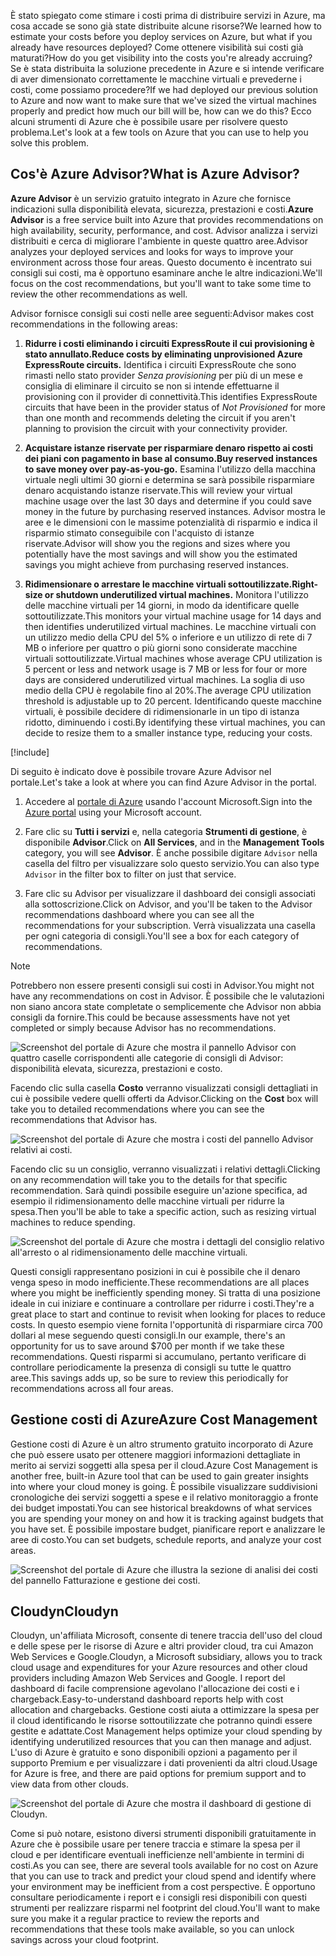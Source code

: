 <span data-ttu-id="c54af-101">È stato spiegato come stimare i costi prima di distribuire servizi in Azure, ma cosa accade se sono già state distribuite alcune risorse?</span><span class="sxs-lookup"><span data-stu-id="c54af-101">We learned how to estimate your costs before you deploy services on Azure, but what if you already have resources deployed?</span></span> <span data-ttu-id="c54af-102">Come ottenere visibilità sui costi già maturati?</span><span class="sxs-lookup"><span data-stu-id="c54af-102">How do you get visibility into the costs you're already accruing?</span></span> <span data-ttu-id="c54af-103">Se è stata distribuita la soluzione precedente in Azure e si intende verificare di aver dimensionato correttamente le macchine virtuali e prevederne i costi, come possiamo procedere?</span><span class="sxs-lookup"><span data-stu-id="c54af-103">If we had deployed our previous solution to Azure and now want to make sure that we've sized the virtual machines properly and predict how much our bill will be, how can we do this?</span></span> <span data-ttu-id="c54af-104">Ecco alcuni strumenti di Azure che è possibile usare per risolvere questo problema.</span><span class="sxs-lookup"><span data-stu-id="c54af-104">Let's look at a few tools on Azure that you can use to help you solve this problem.</span></span>

## <a name="what-is-azure-advisor"></a><span data-ttu-id="c54af-105">Cos'è Azure Advisor?</span><span class="sxs-lookup"><span data-stu-id="c54af-105">What is Azure Advisor?</span></span>

<span data-ttu-id="c54af-106">**Azure Advisor** è un servizio gratuito integrato in Azure che fornisce indicazioni sulla disponibilità elevata, sicurezza, prestazioni e costi.</span><span class="sxs-lookup"><span data-stu-id="c54af-106">**Azure Advisor** is a free service built into Azure that provides recommendations on high availability, security, performance, and cost.</span></span> <span data-ttu-id="c54af-107">Advisor analizza i servizi distribuiti e cerca di migliorare l'ambiente in queste quattro aree.</span><span class="sxs-lookup"><span data-stu-id="c54af-107">Advisor analyzes your deployed services and looks for ways to improve your environment across those four areas.</span></span> <span data-ttu-id="c54af-108">Questo documento è incentrato sui consigli sui costi, ma è opportuno esaminare anche le altre indicazioni.</span><span class="sxs-lookup"><span data-stu-id="c54af-108">We'll focus on the cost recommendations, but you'll want to take some time to review the other recommendations as well.</span></span>

<span data-ttu-id="c54af-109">Advisor fornisce consigli sui costi nelle aree seguenti:</span><span class="sxs-lookup"><span data-stu-id="c54af-109">Advisor makes cost recommendations in the following areas:</span></span>

1. <span data-ttu-id="c54af-110">**Ridurre i costi eliminando i circuiti ExpressRoute il cui provisioning è stato annullato.**</span><span class="sxs-lookup"><span data-stu-id="c54af-110">**Reduce costs by eliminating unprovisioned Azure ExpressRoute circuits.**</span></span>
    <span data-ttu-id="c54af-111">Identifica i circuiti ExpressRoute che sono rimasti nello stato provider *Senza provisioning* per più di un mese e consiglia di eliminare il circuito se non si intende effettuarne il provisioning con il provider di connettività.</span><span class="sxs-lookup"><span data-stu-id="c54af-111">This identifies ExpressRoute circuits that have been in the provider status of *Not Provisioned* for more than one month and recommends deleting the circuit if you aren't planning to provision the circuit with your connectivity provider.</span></span>

1. <span data-ttu-id="c54af-112">**Acquistare istanze riservate per risparmiare denaro rispetto ai costi dei piani con pagamento in base al consumo.**</span><span class="sxs-lookup"><span data-stu-id="c54af-112">**Buy reserved instances to save money over pay-as-you-go.**</span></span>
    <span data-ttu-id="c54af-113">Esamina l'utilizzo della macchina virtuale negli ultimi 30 giorni e determina se sarà possibile risparmiare denaro acquistando istanze riservate.</span><span class="sxs-lookup"><span data-stu-id="c54af-113">This will review your virtual machine usage over the last 30 days and determine if you could save money in the future by purchasing reserved instances.</span></span> <span data-ttu-id="c54af-114">Advisor mostra le aree e le dimensioni con le massime potenzialità di risparmio e indica il risparmio stimato conseguibile con l'acquisto di istanze riservate.</span><span class="sxs-lookup"><span data-stu-id="c54af-114">Advisor will show you the regions and sizes where you potentially have the most savings and will show you the estimated savings you might achieve from purchasing reserved instances.</span></span>

1. <span data-ttu-id="c54af-115">**Ridimensionare o arrestare le macchine virtuali sottoutilizzate.**</span><span class="sxs-lookup"><span data-stu-id="c54af-115">**Right-size or shutdown underutilized virtual machines.**</span></span>
    <span data-ttu-id="c54af-116">Monitora l'utilizzo delle macchine virtuali per 14 giorni, in modo da identificare quelle sottoutilizzate.</span><span class="sxs-lookup"><span data-stu-id="c54af-116">This monitors your virtual machine usage for 14 days and then identifies underutilized virtual machines.</span></span> <span data-ttu-id="c54af-117">Le macchine virtuali con un utilizzo medio della CPU del 5% o inferiore e un utilizzo di rete di 7 MB o inferiore per quattro o più giorni sono considerate macchine virtuali sottoutilizzate.</span><span class="sxs-lookup"><span data-stu-id="c54af-117">Virtual machines whose average CPU utilization is 5 percent or less and network usage is 7 MB or less for four or more days are considered underutilized virtual machines.</span></span> <span data-ttu-id="c54af-118">La soglia di uso medio della CPU è regolabile fino al 20%.</span><span class="sxs-lookup"><span data-stu-id="c54af-118">The average CPU utilization threshold is adjustable up to 20 percent.</span></span> <span data-ttu-id="c54af-119">Identificando queste macchine virtuali, è possibile decidere di ridimensionarle in un tipo di istanza ridotto, diminuendo i costi.</span><span class="sxs-lookup"><span data-stu-id="c54af-119">By identifying these virtual machines, you can decide to resize them to a smaller instance type, reducing your costs.</span></span>

[!include[](../../../includes/azure-free-trial-note.md)]

<span data-ttu-id="c54af-120">Di seguito è indicato dove è possibile trovare Azure Advisor nel portale.</span><span class="sxs-lookup"><span data-stu-id="c54af-120">Let's take a look at where you can find Azure Advisor in the portal.</span></span> 

1. <span data-ttu-id="c54af-121">Accedere al [portale di Azure](https://portal.azure.com?azure-portal=true) usando l'account Microsoft.</span><span class="sxs-lookup"><span data-stu-id="c54af-121">Sign into the [Azure portal](https://portal.azure.com?azure-portal=true) using your Microsoft account.</span></span> 

1. <span data-ttu-id="c54af-122">Fare clic su **Tutti i servizi** e, nella categoria **Strumenti di gestione**, è disponibile **Advisor**.</span><span class="sxs-lookup"><span data-stu-id="c54af-122">Click on **All Services**, and in the **Management Tools** category, you will see **Advisor**.</span></span> <span data-ttu-id="c54af-123">È anche possibile digitare `Advisor` nella casella del filtro per visualizzare solo questo servizio.</span><span class="sxs-lookup"><span data-stu-id="c54af-123">You can also type `Advisor` in the filter box to filter on just that service.</span></span>

1. <span data-ttu-id="c54af-124">Fare clic su Advisor per visualizzare il dashboard dei consigli associati alla sottoscrizione.</span><span class="sxs-lookup"><span data-stu-id="c54af-124">Click on Advisor, and you'll be taken to the Advisor recommendations dashboard where you can see all the recommendations for your subscription.</span></span> <span data-ttu-id="c54af-125">Verrà visualizzata una casella per ogni categoria di consigli.</span><span class="sxs-lookup"><span data-stu-id="c54af-125">You'll see a box for each category of recommendations.</span></span>

> [!NOTE]
> <span data-ttu-id="c54af-126">Potrebbero non essere presenti consigli sui costi in Advisor.</span><span class="sxs-lookup"><span data-stu-id="c54af-126">You might not have any recommendations on cost in Advisor.</span></span> <span data-ttu-id="c54af-127">È possibile che le valutazioni non siano ancora state completate o semplicemente che Advisor non abbia consigli da fornire.</span><span class="sxs-lookup"><span data-stu-id="c54af-127">This could be because assessments have not yet completed or simply because Advisor has no recommendations.</span></span>

![Screenshot del portale di Azure che mostra il pannello Advisor con quattro caselle corrispondenti alle categorie di consigli di Advisor: disponibilità elevata, sicurezza, prestazioni e costo.](../media/3-advisor-recommendations.png)

<span data-ttu-id="c54af-129">Facendo clic sulla casella **Costo** verranno visualizzati consigli dettagliati in cui è possibile vedere quelli offerti da Advisor.</span><span class="sxs-lookup"><span data-stu-id="c54af-129">Clicking on the **Cost** box will take you to detailed recommendations where you can see the recommendations that Advisor has.</span></span>

![Screenshot del portale di Azure che mostra i costi del pannello Advisor relativi ai costi.](../media/3-advisor-cost-recommendations.png)

<span data-ttu-id="c54af-131">Facendo clic su un consiglio, verranno visualizzati i relativi dettagli.</span><span class="sxs-lookup"><span data-stu-id="c54af-131">Clicking on any recommendation will take you to the details for that specific recommendation.</span></span> <span data-ttu-id="c54af-132">Sarà quindi possibile eseguire un'azione specifica, ad esempio il ridimensionamento delle macchine virtuali per ridurre la spesa.</span><span class="sxs-lookup"><span data-stu-id="c54af-132">Then you'll be able to take a specific action, such as resizing virtual machines to reduce spending.</span></span>

![Screenshot del portale di Azure che mostra i dettagli del consiglio relativo all'arresto o al ridimensionamento delle macchine virtuali.](../media/3-advisor-resize-vm.png)

<span data-ttu-id="c54af-134">Questi consigli rappresentano posizioni in cui è possibile che il denaro venga speso in modo inefficiente.</span><span class="sxs-lookup"><span data-stu-id="c54af-134">These recommendations are all places where you might be inefficiently spending money.</span></span> <span data-ttu-id="c54af-135">Si tratta di una posizione ideale in cui iniziare e continuare a controllare per ridurre i costi.</span><span class="sxs-lookup"><span data-stu-id="c54af-135">They're a great place to start and continue to revisit when looking for places to reduce costs.</span></span> <span data-ttu-id="c54af-136">In questo esempio viene fornita l'opportunità di risparmiare circa 700 dollari al mese seguendo questi consigli.</span><span class="sxs-lookup"><span data-stu-id="c54af-136">In our example, there's an opportunity for us to save around $700 per month if we take these recommendations.</span></span> <span data-ttu-id="c54af-137">Questi risparmi si accumulano, pertanto verificare di controllare periodicamente la presenza di consigli su tutte le quattro aree.</span><span class="sxs-lookup"><span data-stu-id="c54af-137">This savings adds up, so be sure to review this periodically for recommendations across all four areas.</span></span>

## <a name="azure-cost-management"></a><span data-ttu-id="c54af-138">Gestione costi di Azure</span><span class="sxs-lookup"><span data-stu-id="c54af-138">Azure Cost Management</span></span>

<span data-ttu-id="c54af-139">Gestione costi di Azure è un altro strumento gratuito incorporato di Azure che può essere usato per ottenere maggiori informazioni dettagliate in merito ai servizi soggetti alla spesa per il cloud.</span><span class="sxs-lookup"><span data-stu-id="c54af-139">Azure Cost Management is another free, built-in Azure tool that can be used to gain greater insights into where your cloud money is going.</span></span> <span data-ttu-id="c54af-140">È possibile visualizzare suddivisioni cronologiche dei servizi soggetti a spese e il relativo monitoraggio a fronte dei budget impostati.</span><span class="sxs-lookup"><span data-stu-id="c54af-140">You can see historical breakdowns of what services you are spending your money on and how it is tracking against budgets that you have set.</span></span> <span data-ttu-id="c54af-141">È possibile impostare budget, pianificare report e analizzare le aree di costo.</span><span class="sxs-lookup"><span data-stu-id="c54af-141">You can set budgets, schedule reports, and analyze your cost areas.</span></span>

![Screenshot del portale di Azure che illustra la sezione di analisi dei costi del pannello Fatturazione e gestione dei costi.](../media/3-cost-management.png)

## <a name="cloudyn"></a><span data-ttu-id="c54af-143">Cloudyn</span><span class="sxs-lookup"><span data-stu-id="c54af-143">Cloudyn</span></span>

<span data-ttu-id="c54af-144">Cloudyn, un'affiliata Microsoft, consente di tenere traccia dell'uso del cloud e delle spese per le risorse di Azure e altri provider cloud, tra cui Amazon Web Services e Google.</span><span class="sxs-lookup"><span data-stu-id="c54af-144">Cloudyn, a Microsoft subsidiary, allows you to track cloud usage and expenditures for your Azure resources and other cloud providers including Amazon Web Services and Google.</span></span> <span data-ttu-id="c54af-145">I report del dashboard di facile comprensione agevolano l'allocazione dei costi e i chargeback.</span><span class="sxs-lookup"><span data-stu-id="c54af-145">Easy-to-understand dashboard reports help with cost allocation and chargebacks.</span></span> <span data-ttu-id="c54af-146">Gestione costi aiuta a ottimizzare la spesa per il cloud identificando le risorse sottoutilizzate che potranno quindi essere gestite e adattate.</span><span class="sxs-lookup"><span data-stu-id="c54af-146">Cost Management helps optimize your cloud spending by identifying underutilized resources that you can then manage and adjust.</span></span> <span data-ttu-id="c54af-147">L'uso di Azure è gratuito e sono disponibili opzioni a pagamento per il supporto Premium e per visualizzare i dati provenienti da altri cloud.</span><span class="sxs-lookup"><span data-stu-id="c54af-147">Usage for Azure is free, and there are paid options for premium support and to view data from other clouds.</span></span>

![Screenshot del portale di Azure che mostra il dashboard di gestione di Cloudyn.](../media/3-cloudyn-mgt-dash.png)

<span data-ttu-id="c54af-149">Come si può notare, esistono diversi strumenti disponibili gratuitamente in Azure che è possibile usare per tenere traccia e stimare la spesa per il cloud e per identificare eventuali inefficienze nell'ambiente in termini di costi.</span><span class="sxs-lookup"><span data-stu-id="c54af-149">As you can see, there are several tools available for no cost on Azure that you can use to track and predict your cloud spend and identify where your environment may be inefficient from a cost perspective.</span></span> <span data-ttu-id="c54af-150">È opportuno consultare periodicamente i report e i consigli resi disponibili con questi strumenti per realizzare risparmi nel footprint del cloud.</span><span class="sxs-lookup"><span data-stu-id="c54af-150">You'll want to make sure you make it a regular practice to review the reports and recommendations that these tools make available, so you can unlock savings across your cloud footprint.</span></span>